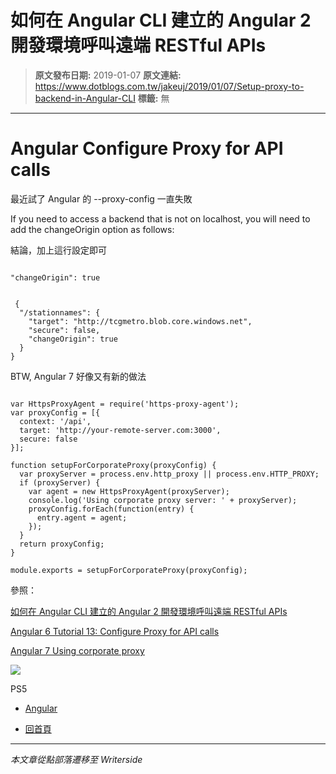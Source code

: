 # 如何在 Angular CLI 建立的 Angular 2 開發環境呼叫遠端 RESTful APIs

> **原文發布日期:** 2019-01-07
> **原文連結:** https://www.dotblogs.com.tw/jakeuj/2019/01/07/Setup-proxy-to-backend-in-Angular-CLI
> **標籤:** 無

---

# Angular Configure Proxy for API calls

最近試了 Angular 的 --proxy-config 一直失敗

If you need to access a backend that is not on localhost, you will need to add the changeOrigin option as follows:

結論，加上這行設定即可

```

"changeOrigin": true
```

```

 {
  "/stationnames": {
    "target": "http://tcgmetro.blob.core.windows.net",
    "secure": false,
    "changeOrigin": true
  }
}
```

BTW, Angular 7 好像又有新的做法

```

var HttpsProxyAgent = require('https-proxy-agent');
var proxyConfig = [{
  context: '/api',
  target: 'http://your-remote-server.com:3000',
  secure: false
}];

function setupForCorporateProxy(proxyConfig) {
  var proxyServer = process.env.http_proxy || process.env.HTTP_PROXY;
  if (proxyServer) {
    var agent = new HttpsProxyAgent(proxyServer);
    console.log('Using corporate proxy server: ' + proxyServer);
    proxyConfig.forEach(function(entry) {
      entry.agent = agent;
    });
  }
  return proxyConfig;
}

module.exports = setupForCorporateProxy(proxyConfig);
```

參照：

[如何在 Angular CLI 建立的 Angular 2 開發環境呼叫遠端 RESTful APIs](https://blog.miniasp.com/post/2017/02/05/Setup-proxy-to-backend-in-Angular-CLI.aspx)

[Angular 6 Tutorial 13: Configure Proxy for API calls](https://www.youtube.com/watch?v=z1MUmTjYKH8)

[Angular 7 Using corporate proxy](https://angular.io/guide/build#using-corporate-proxy)

![](https://card.psnprofiles.com/1/jakeuj.png)

PS5

* [Angular](/jakeuj/Tags?qq=Angular)

* [回首頁](/jakeuj)

---

*本文章從點部落遷移至 Writerside*
